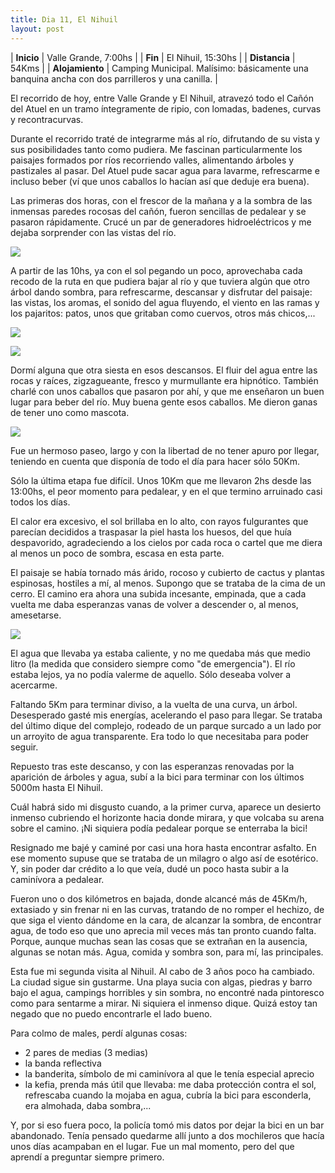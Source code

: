 ```yaml
---
title: Dia 11, El Nihuil
layout: post
---
```


| **Inicio**              | Valle Grande, 7:00hs |
| **Fin**                 | El Nihuil, 15:30hs |
| **Distancia** | 54Kms |
| **Alojamiento**         | Camping Municipal. Malísimo: básicamente una banquina ancha con dos parrilleros y una canilla. |

El recorrido de hoy, entre Valle Grande y El Nihuil, atravezó todo el Cañón del Atuel en un tramo íntegramente de ripio, con lomadas, badenes, curvas y recontracurvas.

Durante el recorrido traté de integrarme más al río, difrutando de su vista y sus posibilidades tanto como pudiera. Me fascinan particularmente los paisajes formados por ríos recorriendo valles, alimentando árboles y pastizales al pasar. Del Atuel pude sacar agua para lavarme, refrescarme e incluso beber (ví que unos caballos lo hacían así que deduje era buena).

Las primeras dos horas, con el frescor de la mañana y a la sombra de las inmensas paredes rocosas del cañón, fueron sencillas de pedalear y se pasaron rápidamente. Crucé un par de generadores hidroeléctricos y me dejaba sorprender con las vistas del río.

[![](https://cloud.githubusercontent.com/assets/1107605/5793581/704b8016-9f28-11e4-8bdc-a7960c90978a.JPG)](https://cloud.githubusercontent.com/assets/1107605/5793580/7023799a-9f28-11e4-9c85-e3d111a281fd.JPG)

A partir de las 10hs, ya con el sol pegando un poco, aprovechaba cada recodo de la ruta en que pudiera bajar al río y que tuviera algún que otro árbol dando sombra, para refrescarme, descansar y disfrutar del paisaje: las vistas, los aromas, el sonido del agua fluyendo, el viento en las ramas y los pajaritos: patos, unos que gritaban como cuervos, otros más chicos,...

[![](https://cloud.githubusercontent.com/assets/1107605/5793583/7068cc48-9f28-11e4-91d5-68fcad06fb88.JPG)](https://cloud.githubusercontent.com/assets/1107605/5793582/705d4cec-9f28-11e4-848f-2adb3e6d4247.JPG)

[![](https://cloud.githubusercontent.com/assets/1107605/5793587/70a9d940-9f28-11e4-926d-8a2480350b8f.JPG)](https://cloud.githubusercontent.com/assets/1107605/5793586/709984a0-9f28-11e4-86ce-e75b68fb2ac9.JPG)

Dormí alguna que otra siesta en esos descansos. El fluir del agua entre las rocas y raíces, zigzagueante, fresco y murmullante era hipnótico. También charlé con unos caballos que pasaron por ahí, y que me enseñaron un buen lugar para beber del río. Muy buena gente esos caballos. Me dieron ganas de tener uno como mascota.

[![](https://cloud.githubusercontent.com/assets/1107605/5793585/7089b372-9f28-11e4-973e-e29cd635150f.JPG)](https://cloud.githubusercontent.com/assets/1107605/5793584/7078e894-9f28-11e4-828c-afb2b27bdc61.JPG)

Fue un hermoso paseo, largo y con la libertad de no tener apuro por llegar, teniendo en cuenta que disponía de todo el día para hacer sólo 50Km.

Sólo la última etapa fue difícil. Unos 10Km que me llevaron 2hs desde las 13:00hs, el peor momento para pedalear, y en el que termino arruinado casi todos los días.

El calor era excesivo, el sol brillaba en lo alto, con rayos fulgurantes que parecían decididos a traspasar la piel hasta los huesos, del que huía despavorido, agradeciendo a los cielos por cada roca o cartel que me diera al menos un poco de sombra, escasa en esta parte.

El paisaje se había tornado más árido, rocoso y cubierto de cactus y plantas espinosas, hostiles a mí, al menos. Supongo que se trataba de la cima de un cerro. El camino era ahora una subida incesante, empinada, que a cada vuelta me daba esperanzas vanas de volver a descender o, al menos, amesetarse.

[![](https://cloud.githubusercontent.com/assets/1107605/5793589/70cd6284-9f28-11e4-8cbf-eb4f2876d2ba.JPG)](https://cloud.githubusercontent.com/assets/1107605/5793588/70bcc974-9f28-11e4-9c3b-d3b85f466cb9.JPG)

El agua que llevaba ya estaba caliente, y no me quedaba más que medio litro (la medida que considero siempre como "de emergencia"). El río estaba lejos, ya no podía valerme de aquello. Sólo deseaba volver a acercarme.

Faltando 5Km para terminar diviso, a la vuelta de una curva, un árbol. Desesperado gasté mis energías, acelerando el paso para llegar. Se trataba del último dique del complejo, rodeado de un parque surcado a un lado por un arroyito de agua transparente. Era todo lo que necesitaba para poder seguir.

Repuesto tras este descanso, y con las esperanzas renovadas por la aparición de árboles y agua, subí a la bici para terminar con los últimos 5000m hasta El Nihuil.

Cuál habrá sido mi disgusto cuando, a la primer curva, aparece un desierto inmenso cubriendo el horizonte hacia donde mirara, y que volcaba su arena sobre el camino. ¡Ni siquiera podía pedalear porque se enterraba la bici!

Resignado me bajé y caminé por casi una hora hasta encontrar asfalto. En ese momento supuse que se trataba de un milagro o algo así de esotérico. Y, sin poder dar crédito a lo que veía, dudé un poco hasta subir a la caminívora a pedalear.

Fueron uno o dos kilómetros en bajada, donde alcancé más de 45Km/h, extasiado y sin frenar ni en las curvas, tratando de no romper el hechizo, de que siga el viento dándome en la cara, de alcanzar la sombra, de encontrar agua, de todo eso que uno aprecia mil veces más tan pronto cuando falta. Porque, aunque muchas sean las cosas que se extrañan en la ausencia, algunas se notan más. Agua, comida y sombra son, para mí, las principales.

Esta fue mi segunda visita al Nihuil. Al cabo de 3 años poco ha cambiado. La ciudad sigue sin gustarme. Una playa sucia con algas, piedras y barro bajo el agua, campings horribles y sin sombra, no encontré nada pintoresco como para sentarme a mirar. Ni siquiera el inmenso dique. Quizá estoy tan negado que no puedo encontrarle el lado bueno.

Para colmo de males, perdí algunas cosas:

 * 2 pares de medias (3 medias)
 * la banda reflectiva
 * la banderita, símbolo de mi caminívora al que le tenía especial aprecio
 * la kefia, prenda más útil que llevaba: me daba protección contra el sol, refrescaba cuando la mojaba en agua, cubría la bici para esconderla, era almohada, daba sombra,...

Y, por si eso fuera poco, la policía tomó mis datos por dejar la bici en un bar abandonado. Tenía pensado quedarme allí junto a dos mochileros que hacía unos días acampaban en el lugar. Fue un mal momento, pero del que aprendí a preguntar siempre primero.
